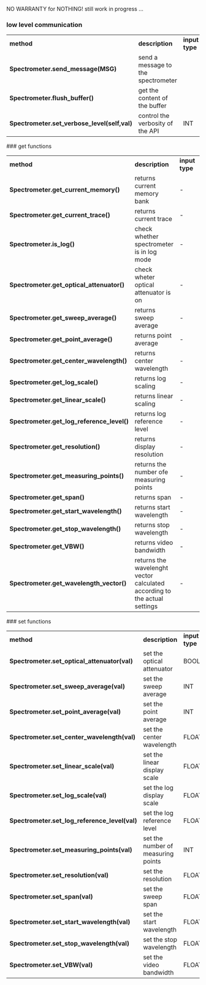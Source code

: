 NO WARRANTY for NOTHING! still work in progress ... 
### low level communication 
<table>
<tr> <td><b>method</b></td> <td><b>description</b></td> <td><b>input type</b></td> <td><b>input range</b></td> <td><b>output type</b></td> <td><b>output range</b></td> </tr>
<tr> <td><b>Spectrometer.send_message(MSG)</b></td> <td>send a message to the spectrometer</td> <td></td> <td></td> <td></td> <td></td> </tr>
<tr> <td><b>Spectrometer.flush_buffer()</b></td> <td>get the content of the buffer</td> <td></td> <td></td> <td></td> <td></td> </tr>
<tr> <td><b>Spectrometer.set_verbose_level(self,val)</b></td> <td>control the verbosity of the API </td> <td>INT</td> <td>0,1,2,..</td> <td></td> <td></td> </tr>
</table>
### get functions 
<table>
<tr> <td><b>method</b></td> <td><b>description</b></td> <td><b>input type</b></td> <td><b>input range</b></td> <td><b>output type</b></td> <td><b>output range</b></td> </tr>
<tr> <td><b>Spectrometer.get_current_memory()</b></td> <td>returns current memory bank</td> <td>-</td> <td>-</td> <td>STRING</td> <td>A, B</td> </tr>
<tr> <td><b>Spectrometer.get_current_trace()</b></td> <td>returns current trace</td> <td>-</td> <td>-</td> <td>STRING</td> <td>A or B</td> </tr>
<tr> <td><b>Spectrometer.is_log()</b></td> <td>check whether spectrometer is in log mode</td> <td>-</td> <td>-</td> <td>BOOL</td> <td>True, False</td> </tr>
<tr> <td><b>Spectrometer.get_optical_attenuator()</b></td> <td>check wheter optical attenuator is on</td> <td>-</td> <td>-</td> <td>BOOL</td> <td>True, False</td> </tr>
<tr> <td><b>Spectrometer.get_sweep_average()</b></td> <td>returns sweep average</td> <td>-</td> <td>-</td> <td>INT</td> <td>0=off, 2 .. 1000</td> </tr>
<tr> <td><b>Spectrometer.get_point_average()</b></td> <td>returns point average</td> <td>-</td> <td>-</td> <td>INT</td> <td>0=off, 2 .. 1000</td> </tr>
<tr> <td><b>Spectrometer.get_center_wavelength()</b></td> <td>returns center wavelength</td> <td>-</td> <td>-</td> <td>FLOAT</td> <td>600.0  .. 1750.0 (in nm)</td> </tr>
<tr> <td><b>Spectrometer.get_log_scale()</b></td> <td>returns log scaling</td> <td>-</td> <td>-</td> <td>FLOAT</td> <td>0.1 .. 10.0 (in UNIT?)</td> </tr>
<tr> <td><b>Spectrometer.get_linear_scale()</b></td> <td>returns linear scaling</td> <td>-</td> <td>-</td> <td>FLOAT</td> <td>1e-12 .. 1.0 (in W/div ??? check unit)</td> </tr>
<tr> <td><b>Spectrometer.get_log_reference_level()</b></td> <td>returns log reference level</td> <td>-</td> <td>-</td> <td>FLOAT</td> <td>-90.0 .. 30.0 (in UNIT?)</td> </tr>
<tr> <td><b>Spectrometer.get_resolution()</b></td> <td>returns display resolution</td> <td>-</td> <td>-</td> <td>FLOAT</td> <td>[0.07,0.1,0.2,0.5,1.0] (in nm)</td> </tr>
<tr> <td><b>Spectrometer.get_measuring_points()</b></td> <td>returns the number ofe measuring points</td> <td>-</td> <td>-</td> <td>INT</td> <td>[51,101,251,501,1001,2001,5001]</td> </tr>
<tr> <td><b>Spectrometer.get_span()</b></td> <td>returns span</td> <td>-</td> <td>-</td> <td>FLOAT</td> <td>0.2 .. 1200.0 (in nm)</td> </tr>
<tr> <td><b>Spectrometer.get_start_wavelength()</b></td> <td>returns start wavelength</td> <td>-</td> <td>-</td> <td>FLOAT</td> <td>600.0 .. 1750.0 (in nm)</td> </tr>
<tr> <td><b>Spectrometer.get_stop_wavelength()</b></td> <td>returns stop wavelength</td> <td>-</td> <td>-</td> <td>FLOAT</td> <td>600.0 .. 1800.0 (in nm)</td> </tr>
<tr> <td><b>Spectrometer.get_VBW()</b></td> <td>returns video bandwidth</td> <td>-</td> <td>-</td> <td>FLOAT</td> <td>[1e1,1e2,1e3,1e4,1e5,1e6] (in Hz)</td> </tr>
<tr> <td><b>Spectrometer.get_wavelength_vector()</b></td> <td>returns the wavelenght vector calculated according to the actual settings</td> <td>-</td> <td>-</td> <td>List of FLOAT</td> <td>600.0 .. 800.0  (in nm)</td> </tr>
</table>
### set functions 
<table>
<tr> <td><b>method</b></td> <td><b>description</b></td> <td><b>input type</b></td> <td><b>input range</b></td> <td><b>output type</b></td> <td><b>output range</b></td> </tr>
<tr> <td><b>Spectrometer.set_optical_attenuator(val)</b></td> <td>set the optical attenuator</td> <td>BOOL</td> <td>True, False</td> <td></td> <td></td> </tr>
<tr> <td><b>Spectrometer.set_sweep_average(val)</b></td> <td>set the sweep average</td> <td>INT</td> <td>0 (off), 2..1000</td> <td></td> <td></td> </tr>
<tr> <td><b>Spectrometer.set_point_average(val)</b></td> <td>set the point average</td> <td>INT</td> <td>0 (off), 2..1000</td> <td></td> <td></td> </tr>
<tr> <td><b>Spectrometer.set_center_wavelength(val)</b></td> <td>set the center wavelength</td> <td>FLOAT</td> <td>600.0 .. 1750.0  (in nm)</td> <td></td> <td></td> </tr>
<tr> <td><b>Spectrometer.set_linear_scale(val)</b></td> <td>set the linear display scale</td> <td>FLOAT</td> <td>1.0e-12 .. 1.0 (in UNIT?)</td> <td></td> <td></td> </tr>
<tr> <td><b>Spectrometer.set_log_scale(val)</b></td> <td>set the log display scale</td> <td>FLOAT</td> <td>0.1 .. 10.0 (in UNIT?)</td> <td></td> <td></td> </tr>
<tr> <td><b>Spectrometer.set_log_reference_level(val)</b></td> <td>set the log reference level</td> <td>FLOAT</td> <td>-90.0..30.0 (in UNIT?)</td> <td></td> <td></td> </tr>
<tr> <td><b>Spectrometer.set_measuring_points(val)</b></td> <td>set the number of measuring points</td> <td>INT</td> <td>[51,101,251,501,1001,2001,5001]</td> <td></td> <td></td> </tr>
<tr> <td><b>Spectrometer.set_resolution(val)</b></td> <td>set the resolution</td> <td>FLOAT</td> <td>[0.07,0.1,0.2,0.5,1.0] (in nm)</td> <td></td> <td></td> </tr>
<tr> <td><b>Spectrometer.set_span(val)</b></td> <td>set the sweep span</td> <td>FLOAT</td> <td>0.2 .. 1200.0  (in nm)</td> <td></td> <td></td> </tr>
<tr> <td><b>Spectrometer.set_start_wavelength(val)</b></td> <td>set the start wavelength</td> <td>FLOAT</td> <td>600.0 .. 1750.0 (in nm)</td> <td></td> <td></td> </tr>
<tr> <td><b>Spectrometer.set_stop_wavelength(val)</b></td> <td>set the stop wavelength</td> <td>FLOAT</td> <td>600.0 .. 1800.0 (in nm)</td> <td></td> <td></td> </tr>
<tr> <td><b> Spectrometer.set_VBW(val)</b></td> <td>set the video bandwidth</td> <td>FLOAT</td> <td>[1e1,1e2,1e3,1e4,1e5,1e6] (in Hz)</td> <td></td> <td></td> </tr>
</table>
